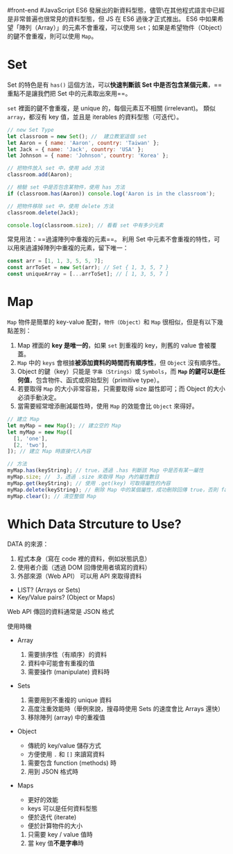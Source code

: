 #front-end #JavaScript 
ES6 發展出的新資料型態，儘管\在其他程式語言中已經是非常普遍也很常見的資料型態，但 JS 在 ES6 過後才正式推出。
ES6 中如果希望「陣列（Array）」的元素不會重複，可以使用 `Set`；如果是希望物件（Object）的鍵不會重複，則可以使用 `Map`。

# Set
Set 的特色是有 `has()` 這個方法，可以**快速判斷該 Set 中是否包含某個元素**，==重點不是讓我們把 Set 中的元素取出來用==。

`set` 裡面的鍵不會重複，是 unique 的，每個元素互不相關 (irrelevant)。
類似 `array`，都沒有 key 值，並且是 iterables 的資料型態（可迭代）。
```JavaScript
// new Set Type
let classroom = new Set(); //  建立教室這個 set
let Aaron = { name: 'Aaron', country: 'Taiwan' };
let Jack = { name: 'Jack', country: 'USA' };
let Johnson = { name: 'Johnson', country: 'Korea' };
```

```JavaScript
// 把物件放入 set 中，使用 add 方法
classroom.add(Aaron);

// 檢驗 set 中是否包含某物件，使用 has 方法
if (classroom.has(Aaron)) console.log('Aaron is in the classroom');

// 把物件移除 set 中，使用 delete 方法 
classroom.delete(Jack);

console.log(classroom.size); // 看看 set 中有多少元素
```

常見用法：==過濾陣列中重複的元素==。
利用 Set 中元素不會重複的特性，可以用來過濾掉陣列中重複的元素，留下唯一：
```JavaScript
const arr = [1, 1, 3, 5, 5, 7];
const arrToSet = new Set(arr); // Set { 1, 3, 5, 7 }
const uniqueArray = [...arrToSet]; // [ 1, 3, 5, 7 ]
```

# Map
`Map` 物件是簡單的 key-value 配對，`物件（Object）`和 `Map` 很相似，但是有以下幾點差別：
1. Map 裡面的 **key 是唯一的**，如果 `set` 到重複的 key，則舊的 value 會被覆蓋。
2. `Map` 中的 `keys` 會根據**被添加資料的時間而有順序性**，但 `Object` 沒有順序性。
3. Object 的鍵（key）只能是 `字串（Strings）`或 `Symbols`，而 **`Map` 的鍵可以是任何值**，包含物件、函式或原始型別（primitive type）。
4. 若要取得 `Map` 的大小非常容易，只需要取得 size 屬性即可；而 Object 的大小必須手動決定。
5. 當需要經常增添刪減屬性時，使用 `Map` 的效能會比 `Object` 來得好。

```JavaScript
// 建立 Map
let myMap = new Map(); // 建立空的 Map
let myMap = new Map([
  [1, 'one'],
  [2, 'two'],
]); // 建立 Map 時直接代入內容
```

```JavaScript
// 方法
myMap.has(keyString); // true，透過 .has 判斷該 Map 中是否有某一屬性
myMap.size; //  3，透過 .size 來取得 Map 內的屬性數目
myMap.get(keyString); // 使用 .get(key) 可取得屬性的內容
myMap.delete(keyString); // 刪除 Map 中的某個屬性，成功刪除回傳 true，否則 false
myMap.clear(); // 清空整個 Map
```


# Which Data Strcuture to Use?
DATA 的來源：
1. 程式本身（寫在 code 裡的資料，例如狀態訊息）
2. 使用者介面（透過 DOM 回傳使用者填寫的資料）
3. 外部來源（Web API）
可以用 API 來取得資料

- LIST? (Arrays or Sets)
- Key/Value pairs? (Object or Maps)

Web API 傳回的資料通常是 JSON 格式

使用時機
- Array
  1. 需要排序性（有順序）的資料
  2. 資料中可能會有重複的值
  3. 需要操作 (manipulate) 資料時

- Sets
  1. 需要用到不重複的 unique 資料
  2. 高度注重效能時（舉例來說，搜尋時使用 Sets 的速度會比 Arrays 還快）
  3. 移除陣列 (array) 中的重複值

- Object
  - 傳統的 key/value 儲存方式
  - 方便使用 `.` 和 `[]` 來讀寫資料
  1. 需要包含 function (methods) 時
  2. 用到 JSON 格式時

- Maps
  - 更好的效能
  - keys 可以是任何資料型態
  - 便於迭代 (iterate)
  - 便於計算物件的大小
  1. 只需要 key / value 值時
  2. 當 key 值**不是字串**時


